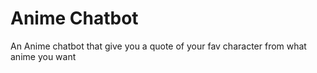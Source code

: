 # Anime Chatbot
An Anime chatbot that give you a quote of your fav character from what anime you want
